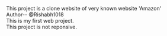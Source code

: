 This project is a clone website of very known website 'Amazon'
<br>
Author-- @Rishabh1018
<br>
This is my first web project.
<br>
This project is not reponsive.
